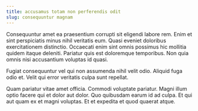 ```yaml
---
title: accusamus totam non perferendis odit
slug: consequuntur magnam
---
```


Consequuntur amet ea praesentium corrupti sit eligendi labore rem. Enim et sint perspiciatis minus nihil veritatis eum. Quasi eveniet doloribus exercitationem distinctio. Occaecati enim sint omnis possimus hic mollitia quidem itaque deleniti. Pariatur quis est doloremque temporibus. Non quia omnis nisi accusantium voluptas id quasi.

Fugiat consequuntur vel qui non assumenda nihil velit odio. Aliquid fuga odio et. Velit qui error veritatis culpa sunt repellat.

Quam pariatur vitae amet officia. Commodi voluptate pariatur. Magni illum optio facere qui et dolor aut dolor. Quo quibusdam earum id ad culpa. Et qui aut quam ex et magni voluptas. Et et expedita et quod quaerat atque.
